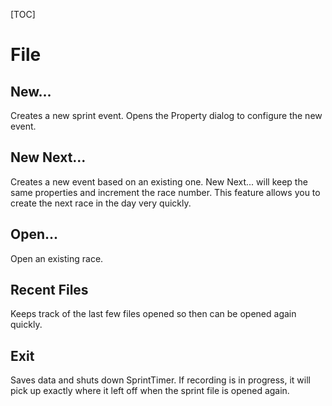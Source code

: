 
[TOC]

# File

## New...
Creates a new sprint event.  Opens the Property dialog to configure the new event.

## New Next...
Creates a new event based on an existing one.  New Next... will keep the same properties and increment the race number.
This feature allows you to create the next race in the day very quickly.

## Open...
Open an existing race.

## Recent Files
Keeps track of the last few files opened so then can be opened again quickly.

## Exit
Saves data and shuts down SprintTimer.  If recording is in progress, it will pick up exactly where it left off when the sprint file is opened again.
